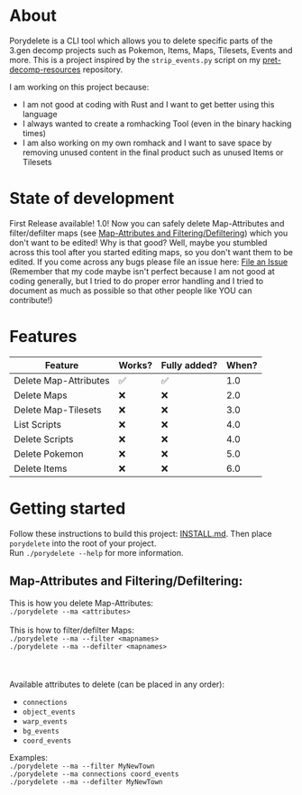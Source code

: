 # About

Porydelete is a CLI tool which allows you to delete specific parts of the 3.gen decomp projects such as Pokemon, Items, Maps, Tilesets, Events and more. This is a project inspired by the `strip_events.py` script on my [pret-decomp-resources](https://github.com/Voluptua/pret-decomp-resources) repository. 

I am working on this project because:
  - I am not good at coding with Rust and I want to get better using this language
  - I always wanted to create a romhacking Tool (even in the binary hacking times)
  - I am also working on my own romhack and I want to save space by removing unused content in the final product such as unused Items or Tilesets


# State of development

First Release available! 1.0! Now you can safely delete Map-Attributes and filter/defilter maps (see [Map-Attributes and Filtering/Defiltering](https://github.com/Voluptua/porydelete#map-attributes-and-filteringdefiltering)) which you don't want to be edited! Why is that good? Well, maybe you stumbled across this tool after you started editing maps, so you don't want them to be edited. If you come across any bugs please file an issue here: [File an Issue](https://github.com/Voluptua/porydelete/issues) (Remember that my code maybe isn't perfect because I am not good at coding generally, but I tried to do proper error handling and I tried to document as much as possible so that other people like YOU can contribute!)

# Features

| Feature | Works? | Fully added?| When?
|---------|--------|--------|------|
|Delete Map-Attributes|✅|✅|1.0 
|Delete Maps|❌|❌|2.0
|Delete Map-Tilesets|❌| ❌|3.0
|List Scripts|❌|❌|4.0
|Delete Scripts|❌|❌|4.0
|Delete Pokemon|❌|❌|5.0
|Delete Items|❌|❌|6.0



# Getting started

Follow these instructions to build this project: [INSTALL.md](https://github.com/Voluptua/Porydelete/blob/main/INSTALL.md).
Then place `porydelete` into the root of your project. \
Run `./porydelete --help` for more information.

## Map-Attributes and Filtering/Defiltering:

This is how you delete Map-Attributes:\
```./porydelete --ma <attributes>```\
\
This is how to filter/defilter Maps:\
```./porydelete --ma --filter <mapnames>```\
```./porydelete --ma --defilter <mapnames>```\
\
\
\
Available attributes to delete (can be placed in any order): 
  - `connections`
  - `object_events`
  - `warp_events`
  - `bg_events`
  - `coord_events`

Examples: \
  `./porydelete --ma --filter MyNewTown`\
  `./porydelete --ma connections coord_events`\
  `./porydelete --ma --defilter MyNewTown`

